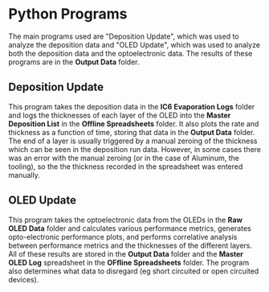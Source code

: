 <h1>Python Programs</h1>

The main programs used are "Deposition Update", which was used to analyze the deposition data and "OLED Update", which was used to analyze both the deposition data and the optoelectronic data. The results of these programs are in the <b>Output Data</b> folder.

<h2>Deposition Update</h2>

This program takes the deposition data in the <b>IC6 Evaporation Logs</b> folder and logs the thicknesses of each layer of the OLED into the <b>Master Deposition List</b> in the <b>Offline Spreadsheets</b> folder. It also plots the rate and thickness as a function of time, storing that data in the <b>Output Data</b> folder. The end of a layer is usually triggered by a manual zeroing of the thickness which can be seen in the deposition run data. However, in some cases there was an error with the manual zeroing (or in the case of Aluminum, the tooling), so the the thickness recorded in the spreadsheet was entered manually.

<h2>OLED Update</h2>

This program takes the optoelectronic data from the OLEDs in the <b>Raw OLED Data</b> folder and calculates various performance metrics, generates opto-electronic performance plots, and performs correlative analysis between performance metrics and the thicknesses of the different layers. All of these results are stored in the <b>Output Data </b> folder and the <b>Master OLED Log</b> spreadsheet in the <b>OFfline Spreadsheets</b> folder. The program also determines what data to disregard (eg short circuited or open circuited devices). 
